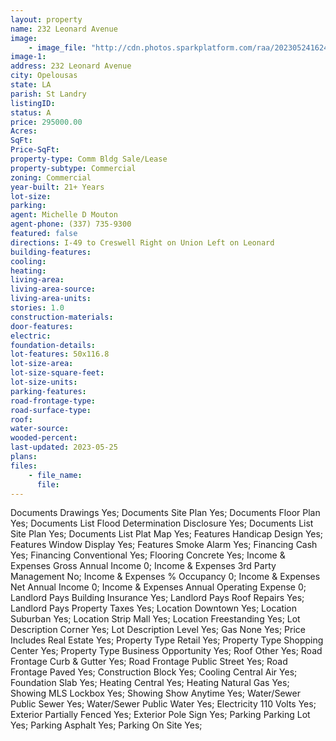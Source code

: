 ```yaml
---
layout: property
name: 232 Leonard Avenue 
image:
    - image_file: "http://cdn.photos.sparkplatform.com/raa/20230524162428730124000000.jpg"
image-1:
address: 232 Leonard Avenue
city: Opelousas
state: LA
parish: St Landry
listingID: 
status: A
price: 295000.00
Acres: 
SqFt: 
Price-SqFt: 
property-type: Comm Bldg Sale/Lease
property-subtype: Commercial
zoning: Commercial
year-built: 21+ Years
lot-size: 
parking: 
agent: Michelle D Mouton
agent-phone: (337) 735-9300
featured: false
directions: I-49 to Creswell Right on Union Left on Leonard
building-features: 
cooling: 
heating: 
living-area: 
living-area-source: 
living-area-units: 
stories: 1.0
construction-materials: 
door-features: 
electric: 
foundation-details: 
lot-features: 50x116.8
lot-size-area: 
lot-size-square-feet: 
lot-size-units: 
parking-features: 
road-frontage-type: 
road-surface-type: 
roof: 
water-source: 
wooded-percent: 
last-updated: 2023-05-25
plans: 
files:
    - file_name:
      file:
---
```

Documents	Drawings	Yes;
Documents	Site Plan	Yes;
Documents	Floor Plan	Yes;
Documents List	Flood Determination Disclosure	Yes;
Documents List	Site Plan	Yes;
Documents List	Plat Map	Yes;
Features	Handicap Design	Yes;
Features	Window Display	Yes;
Features	Smoke Alarm	Yes;
Financing	Cash	Yes;
Financing	Conventional	Yes;
Flooring	Concrete	Yes;
Income & Expenses	Gross Annual Income	0;
Income & Expenses	3rd Party Management	No;
Income & Expenses	% Occupancy	0;
Income & Expenses	Net Annual Income	0;
Income & Expenses	Annual Operating Expense	0;
Landlord Pays	Building Insurance	Yes;
Landlord Pays	Roof Repairs	Yes;
Landlord Pays	Property Taxes	Yes;
Location	Downtown	Yes;
Location	Suburban	Yes;
Location	Strip Mall	Yes;
Location	Freestanding	Yes;
Lot Description	Corner	Yes;
Lot Description	Level	Yes;
Gas	None	Yes;
Price Includes	Real Estate	Yes;
Property Type	Retail	Yes;
Property Type	Shopping Center	Yes;
Property Type	Business Opportunity	Yes;
Roof	Other	Yes;
Road Frontage	Curb & Gutter	Yes;
Road Frontage	Public Street	Yes;
Road Frontage	Paved	Yes;
Construction	Block	Yes;
Cooling	Central Air	Yes;
Foundation	Slab	Yes;
Heating	Central	Yes;
Heating	Natural Gas	Yes;
Showing	MLS Lockbox	Yes;
Showing	Show Anytime	Yes;
Water/Sewer	Public Sewer	Yes;
Water/Sewer	Public Water	Yes;
Electricity	110 Volts	Yes;
Exterior	Partially Fenced	Yes;
Exterior	Pole Sign	Yes;
Parking	Parking Lot	Yes;
Parking	Asphalt	Yes;
Parking	On Site	Yes;

